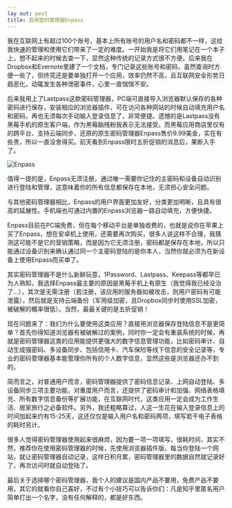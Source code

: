```yaml
---
lay out: post
title: 启用密码管理器Enpass
---
```


我在互联网上有超过100个账号，基本上所有账号的用户名和密码都不一样，这给我快速的管理和使用它们带来了一定的难度。一开始我是将它们用笔记在一个本子上，想不起来的时候去查一下，显然这种传统的记录方式很不方便。后来我在Dropbox和Evernote里建了一个文档，专门记录这些账号和密码，虽然查询时方便一些了，但终究还是要单独打开一个应用，效率仍然不高，且互联网安全形势日趋恶化，动辄发生各种泄密事件，心里一直惴惴不安。

后来我用上了Lastpass这款密码管理器，PC端可直接导入浏览器默认保存的各种密码进行保存，安装相应的浏览器插件，可在访问各种网站的时候自动填充用户名和密码，再也无须每次手动输入登录信息了，非常便捷。遗憾的是Lastpass没有黑莓手机的原生客户端，作为黑莓脑残粉我表示无法接受。而黑莓应用商店里仅有的跨平台、支持云端同步、还原的原生密码管理器Enpass售价9.99美金，实在有些贵，所以一直没舍得买。前天看到Enpass限时五折促销的消息后，果断入手了。

![Enpass](https://c1.staticflickr.com/1/300/31386913720_ccc280eed1_o.jpg)

值得一提的是，Enpass无须注册，通过唯一需要你记住的主密码和设备自动识别进行登陆和管理，这意味着你的所有信息都保存在本地，无须担心安全问题。

与其他密码管理器相比，Enpass的用户界面更加友好，分类更加明晰，且具有很高的延展性。手机端也可通过内置的Enpass浏览器一路自动填充，方便快捷。

Enpass目前在PC端免费，但在每个移动平台是单独收费的，也就是说你在苹果上买了Enpass，想在安卓机上使用，还需要再次购买，很多人说这样不合理，我猜测这可能不是它的营销策略，而是因为它无须注册，密码都是保存在本地，所以只能通过设备识别来确认通过同一个主密码登陆的是你本人，当然你就必须为在新设备上使用Enpass而买单了。

其实密码管理器不是什么新鲜玩意，1Password、Lastpass、Keepass等都早已为人熟知，我选择Enpass最主要的原因是黑莓手机上有原生（我觉得我已经没治了…），其次是无需注册（若注册，该应用的服务器如被攻击，则用户密码有可能泄露），然后就是支持云端备份（军用级加密，且Dropbox同步时使用SSL加密，被破解的概率很低）。当然，最最关键的是五折促销！

现在问题来了：我们为什么要使用这类应用？直接用浏览器保存登陆信息不是更简单？首先你得知道浏览器有被破解过的案例，同时你一定会有重装系统的时候，再就是密码管理器这类的应用能提供更强大的数字信息管理功能，比如密码审计、自动生成强密码、多设备同步、包括信用卡、汽车保险等线下信息的安全记录等，专业的密码管理器基本能管理你所有的个人数字信息，显然这些是浏览器还办不到的。

简而言之，对普通用户而言，密码管理器提供了密码信息记录、上网自动登陆、多设备同步三项主要功能，对重度用户而言，还提供了密码审计和加强、网络表格填充、所有数字信息备份等扩展功能，在互联网时代，这类应用一定会成为工作生活、居家旅行之必备软件。另外，我还粗略算过，人这一生花在输入登录信息上的时间加起来约有15-25天，这还仅仅是输入用户名和密码两项，填写若干电子表格的耗时另计。

很多人觉得密码管理器使用起来很麻烦，因为要一项一项填写，很耗时间，其实不然，推荐你在使用密码管理器的时候，先使用浏览器插件版，每当你登陆一个网站，就让密码管理器自动记录，这样日积月累，密码管理器里的数据自然就记录好了，再次访问时就自动登陆了。

最后关于选择哪个密码管理器，我个人的建议是国内产品不要用，免费产品不要用，其它的就看你自己喜好，不过有个小技巧可以告诉你们：凡是知乎里匿名用户简单打出一个名字，没有任何解释的，都是好东西。
